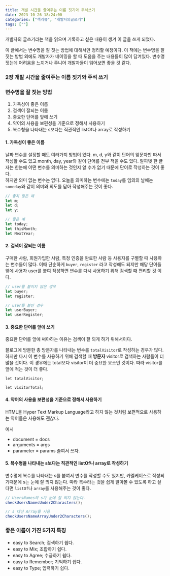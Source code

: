 ```yaml
---
title: 개발 시간을 줄여주는 이름 짓기와 주석쓰기
date: 2023-10-26 18:24:00
categories: ["책리뷰", "개발자의글쓰기"]
tags: [""]
---
```


개발자의 글쓰기라는 책을 읽으며 기록하고 싶은 내용이 생겨 이 글을 쓰게 되었다.

이 글에서는 변수명을 잘 짓는 방법에 대해서만 정리할 예정이다. 이 책에는 변수명을 잘 짓는 방법 외에도 개발자가 네이밍을 할 때 도움을 주는 내용들이 많이 담겨있다. 변수명 짓는데 어려움을 느끼거나 주니어 개발자들이 읽어보면 좋을 것 같다.

### 2장 개발 시간을 줄여주는 이름 짓기와 주석 쓰기

### 변수명을 잘 짓는 방법

1. 가독성이 좋은 이름
2. 검색이 잘되는 이름
3. 중요한 단어를 앞에 쓰기
4. 약어의 사용을 보편성을 기준으로 정해서 사용하기
5. 복수형을 나타내는 s보다는 직관적인 listOf나 array로 작성하기

#### 1. 가독성이 좋은 이름

날짜 변수를 설정할 때도 여러가지 방법이 있다. m, d, y와 같이 단어의 앞문자만 따서 작성할 수도 있고 month, day, year와 같이 단어를 전부 적을 수도 있다. 알파벳 한 글자는 한눈에 어떤 변수를 의미하는 것인지 알 수가 없기 때문에 단어로 작성하는 것이 좋다.  
하지만 의미 없는 변수는 없다. 오늘을 의미하는 변수에는 `today`를 임의의 날에는 `someday`와 같이 의미와 의도를 담아 작성해주는 것이 좋다.

```js
// 좋지 않은 예
let m;
let d;
let y;
```

```js
// 좋은 예
let today;
let thisMonth;
let NextYear;
```

#### 2. 검색이 잘되는 이름

구매한 사람, 회원가입한 사람, 특정 인증을 완료한 사람 등 사용자를 구별할 때 사용하는 변수들이 많다.
이때 단순하게 `buyer`, `register` 라고 작성해도 되지만 해당 단어들 앞에 사용자 user를 붙여 작성하면 변수를 다시 사용하기 위해 검색할 때 편리할 것 이다.

```js
// user를 붙이지 않은 경우
let buyer;
let register;
```

```js
// user를 붙인 경우
let userBuyer;
let userRegister;
```

#### 3. 중요한 단어를 앞에 쓰기

중요한 단어를 앞에 써야하는 이유는 검색이 잘 되게 하기 위해서이다.

블로그에 방문한 총 방문자를 나타내는 변수를 `totalVisitor`로 작성하는 경우가 많다. 하지만 다시 이 변수를 사용하기 위해 검색할 때 **방문자** visitor로 검색하는 사람들이 더 많을 것이다. 이 경우에는 total보다 visitor이 더 중요한 요소인 것이다. 따라 visitor를 앞에 적는 것이 더 좋다.

```
let totalVisitor;

let visitorTotal;
```

#### 4. 약어의 사용을 보편성을 기준으로 정해서 사용하기

HTML을 Hyper Text Markup Language라고 하지 않는 것처럼 보편적으로 사용하는 약어들은 사용해도 괜찮다.

예시

- document = docs
- arguments = args
- parameter = params 줄여서 쓰자.

#### 5. 복수형을 나타내는 s보다는 직관적인 listOf나 array로 작성하기

변수명에 복수를 나타내는 s를 붙여서 변수를 작성할 수도 있지만, 카멜케이스로 작성되기때문에 s는 눈에 잘 띄지 않는다. 따라 복수라는 것을 쉽게 알아볼 수 있도록 하고 싶다면 `listOf`나 `array`를 사용해주는 것이 좋다.

```js
// UsersNames의 s가 눈에 잘 띄지 않는다.
checkUsersNamesUnder2Characters();
```

```js
// s 대신 Array를 사용
checkUsersNameArrayUnder2Characters();
```

### 좋은 이름이 가진 5가지 특징

- easy to Search; 검색하기 쉽다.
- easy to Mix; 조합하기 쉽다.
- easy to Agree; 수긍하기 쉽다.
- easy to Remember; 기억하기 쉽다.
- easy to Type; 입력하기 쉽다.
